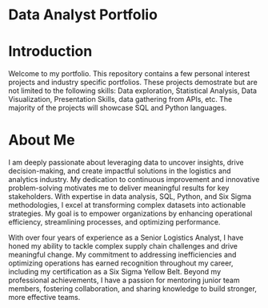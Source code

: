 # Data Analyst Portfolio

# Introduction

Welcome to my portfolio. This repository contains a few personal interest projects
and industry specific portfolios. These projects demostrate but are not limited to the following
skills: Data exploration, Statistical Analysis, Data Visualization, Presentation Skills, data gathering
from APIs, etc. The majority of the projects will showcase SQL and Python languages.

# About Me

I am deeply passionate about leveraging data to uncover insights, drive decision-making, and create
impactful solutions in the logistics and analytics industry. My dedication to continuous improvement
and innovative problem-solving motivates me to deliver meaningful results for key stakeholders. With expertise
in data analysis, SQL, Python, and Six Sigma methodologies, I excel at transforming complex datasets into 
actionable strategies. My goal is to empower organizations by enhancing operational efficiency, 
streamlining processes, and optimizing performance.

With over four years of experience as a Senior Logistics Analyst, I have honed my ability to tackle complex
supply chain challenges and drive meaningful change. My commitment to addressing inefficiencies and optimizing
operations has earned recognition throughout my career, including my certification as a Six Sigma Yellow Belt.
Beyond my professional achievements, I have a passion for mentoring junior team members, fostering collaboration,
and sharing knowledge to build stronger, more effective teams. 


<!---
mbschaaf/mbschaaf is a ✨ special ✨ repository because its `README.md` (this file) appears on your GitHub profile.
You can click the Preview link to take a look at your changes.
--->
